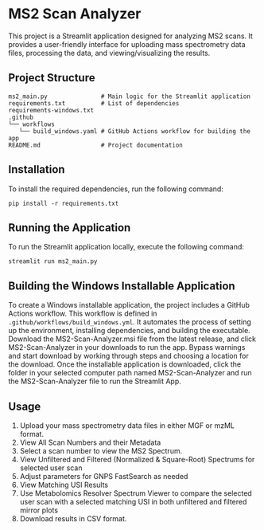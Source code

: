 # MS2 Scan Analyzer

This project is a Streamlit application designed for analyzing MS2 scans. It provides a user-friendly interface for uploading mass spectrometry data files, processing the data, and viewing/visualizing the results. 

## Project Structure

```
ms2_main.py               # Main logic for the Streamlit application
requirements.txt          # List of dependencies
requirements-windows.txt
.github
└── workflows
   └── build_windows.yaml # GitHub Actions workflow for building the app
README.md                 # Project documentation
```

## Installation
To install the required dependencies, run the following command:
```
pip install -r requirements.txt
```

## Running the Application
To run the Streamlit application locally, execute the following command:

```
streamlit run ms2_main.py
```

## Building the Windows Installable Application

To create a Windows installable application, the project includes a GitHub Actions workflow. This workflow is defined in `.github/workflows/build_windows.yml`. It automates the process of setting up the environment, installing dependencies, and building the executable. Download the MS2-Scan-Analyzer.msi file from the latest release, and click MS2-Scan-Analyzer in your downloads to run the app. Bypass warnings and start download by working through steps and choosing a location for the download. Once the installable application is downloaded, click the folder in your selected computer path named MS2-Scan-Analyzer and run the MS2-Scan-Analyzer file to run the Streamlit App. 

## Usage
1. Upload your mass spectrometry data files in either MGF or mzML format.
2. View All Scan Numbers and their Metadata
3. Select a scan number to view the MS2 Spectrum.
4. View Unfiltered and Filtered (Normalized & Square-Root) Spectrums for selected user scan
5. Adjust parameters for GNPS FastSearch as needed
6. View Matching USI Results 
8. Use Metabolomics Resolver Spectrum Viewer to compare the selected user scan with a selected matching USI in both unfiltered and filtered mirror plots
8. Download results in CSV format.


